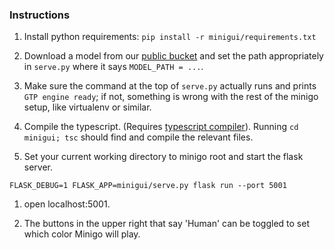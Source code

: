 

### Instructions

1. Install python requirements: `pip install -r minigui/requirements.txt`

1. Download a model from our [public bucket](https://console.cloud.google.com/storage/browser/minigo-pub) and set the path appropriately in `serve.py` where it says `MODEL_PATH = ...`. 

1. Make sure the command at the top of `serve.py` actually runs and prints `GTP engine ready`; if not, something is wrong with the rest of the minigo setup, like virtualenv or similar.

1. Compile the typescript. (Requires [typescript compiler](https://www.typescriptlang.org/#download-links)). Running `cd minigui; tsc` should find and compile the relevant files.

1. Set your current working directory to minigo root and start the flask server.
```
FLASK_DEBUG=1 FLASK_APP=minigui/serve.py flask run --port 5001
```

1. open localhost:5001.

1. The buttons in the upper right that say 'Human' can be toggled to set which color Minigo will play.
